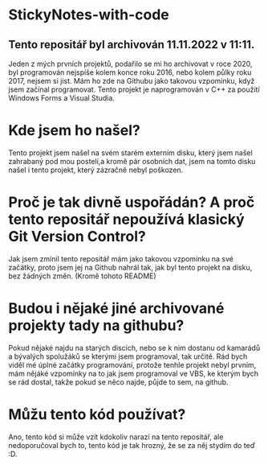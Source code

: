 # StickyNotes-with-code
## Tento repositář byl archivován 11.11.2022 v 11:11.
Jeden z mých prvních projektů, podařilo se mi ho archivovat v roce 2020, byl programován nejspíše kolem konce roku 2016, nebo kolem půlky roku 2017, nejsem si jist. Mám ho zde na Githubu jako takovou vzpomínku, když jsem začínal programovat. Tento projekt je naprogramován v C++ za použití Windows Forms a Visual Studia.
# Kde jsem ho našel?
Tento projekt jsem našel na svém starém externím disku, který jsem našel zahrabaný pod mou postelí,a kromě pár osobních dat, jsem na tomto disku našel i tento projekt, který zázračně nebyl poškozen. 
# Proč je tak divně uspořádán? A proč tento repositář nepoužívá klasický Git Version Control?
Jak jsem zmínil tento repositář mám jako takovou vzpomínku na své začátky, proto jsem jej na Github nahrál tak, jak byl tento projekt na disku, bez žádných změn. (Kromě tohoto README)
# Budou i nějaké jiné archivované projekty tady na githubu?
Pokud nějaké najdu na starých discích, nebo se k nim dostanu od kamarádů a bývalých spolužáků se kterými jsem programoval, tak určitě. Rád bych viděl mé úplné začátky programování, protože tenhle projekt nebyl prvním, mám nějáké vzpomínky na to jak jsem programoval ve VBS, ke kterým bych se rád dostal, takže pokud se něco najde, půjde to sem, na github. 
# Můžu tento kód používat?
Ano, tento kód si může vzít kdokoliv narazí na tento repositář, ale nedoporučoval bych to, tento kód je tak hrozný, že se za něj stydím do teď :D.
